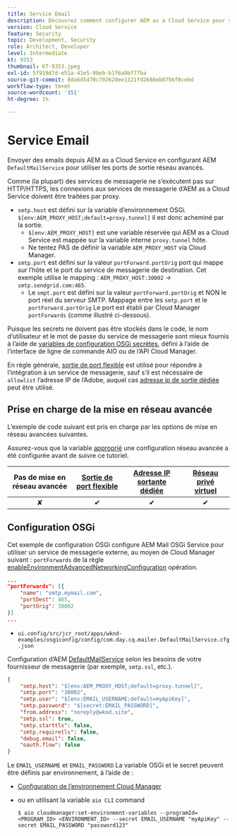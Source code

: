 ```yaml
---
title: Service Email
description: Découvrez comment configurer AEM as a Cloud Service pour se connecter à un service de messagerie à l’aide des ports de sortie.
version: Cloud Service
feature: Security
topic: Development, Security
role: Architect, Developer
level: Intermediate
kt: 9353
thumbnail: KT-9353.jpeg
exl-id: 5f919d7d-e51a-41e5-90eb-b1f6a9bf77ba
source-git-commit: 8da6d5470c702620ee1121fd2688eb8756f0cebd
workflow-type: tm+mt
source-wordcount: '351'
ht-degree: 1%

---
```


# Service Email

Envoyer des emails depuis AEM as a Cloud Service en configurant AEM `DefaultMailService` pour utiliser les ports de sortie réseau avancés.

Comme (la plupart) des services de messagerie ne s’exécutent pas sur HTTP/HTTPS, les connexions aux services de messagerie d’AEM as a Cloud Service doivent être traitées par proxy.

+ `smtp.host` est défini sur la variable d’environnement OSGi. `$[env:AEM_PROXY_HOST;default=proxy.tunnel]` il est donc acheminé par la sortie.
   + `$[env:AEM_PROXY_HOST]` est une variable réservée qui AEM as a Cloud Service est mappée sur la variable interne `proxy.tunnel` hôte.
   + Ne tentez PAS de définir la variable `AEM_PROXY_HOST` via Cloud Manager.
+ `smtp.port` est défini sur la valeur `portForward.portOrig` port qui mappe sur l’hôte et le port du service de messagerie de destination. Cet exemple utilise le mapping : `AEM_PROXY_HOST:30002` → `smtp.sendgrid.com:465`.
   + Le `smpt.port` est défini sur la valeur `portForward.portOrig` et NON le port réel du serveur SMTP. Mappage entre les `smtp.port` et le `portForward.portOrig` Le port est établi par Cloud Manager `portForwards` (comme illustré ci-dessous).

Puisque les secrets ne doivent pas être stockés dans le code, le nom d’utilisateur et le mot de passe du service de messagerie sont mieux fournis à l’aide de [variables de configuration OSGi secrètes](https://experienceleague.adobe.com/docs/experience-manager-cloud-service/implementing/deploying/configuring-osgi.html#secret-configuration-values), défini à l’aide de l’interface de ligne de commande AIO ou de l’API Cloud Manager.

En règle générale, [sortie de port flexible](../flexible-port-egress.md) est utilisé pour répondre à l’intégration à un service de messagerie, sauf s’il est nécessaire de `allowlist` l’adresse IP de l’Adobe, auquel cas [adresse ip de sortie dédiée](../dedicated-egress-ip-address.md) peut être utilisé.

## Prise en charge de la mise en réseau avancée

L’exemple de code suivant est pris en charge par les options de mise en réseau avancées suivantes.

Assurez-vous que la variable [approprié](../advanced-networking.md#advanced-networking) une configuration réseau avancée a été configurée avant de suivre ce tutoriel.

| Pas de mise en réseau avancée | [Sortie de port flexible](../flexible-port-egress.md) | [Adresse IP sortante dédiée](../dedicated-egress-ip-address.md) | [Réseau privé virtuel](../vpn.md) |
|:-----:|:-----:|:------:|:---------:|
| ✘ | ✔ | ✔ | ✔ |

## Configuration OSGi

Cet exemple de configuration OSGi configure AEM Mail OSGi Service pour utiliser un service de messagerie externe, au moyen de Cloud Manager suivant : `portForwards` de la règle [enableEnvironmentAdvancedNetworkingConfiguration](https://www.adobe.io/experience-cloud/cloud-manager/reference/api/#operation/enableEnvironmentAdvancedNetworkingConfiguration) opération.

```json
...
"portForwards": [{
    "name": "smtp.mymail.com",
    "portDest": 465,
    "portOrig": 30002
}]
...
```

+ `ui.config/src/jcr_root/apps/wknd-examples/osgiconfig/config/com.day.cq.mailer.DefaultMailService.cfg.json`

Configuration d’AEM [DefaultMailService](https://experienceleague.adobe.com/docs/experience-manager-cloud-service/content/implementing/developing/development-guidelines.html#sending-email) selon les besoins de votre fournisseur de messagerie (par exemple, `smtp.ssl`, etc.).

```json
{
    "smtp.host": "$[env:AEM_PROXY_HOST;default=proxy.tunnel]",
    "smtp.port": "30002",
    "smtp.user": "$[env:EMAIL_USERNAME;default=myApiKey]",
    "smtp.password": "$[secret:EMAIL_PASSWORD]",
    "from.address": "noreply@wknd.site",
    "smtp.ssl": true,
    "smtp.starttls": false, 
    "smtp.requiretls": false,
    "debug.email": false,
    "oauth.flow": false
}
```

Le `EMAIL_USERNAME` et `EMAIL_PASSWORD` La variable OSGi et le secret peuvent être définis par environnement, à l’aide de :

+ [Configuration de l’environnement Cloud Manager](https://experienceleague.adobe.com/docs/experience-manager-cloud-service/content/implementing/using-cloud-manager/environment-variables.html)
+ ou en utilisant la variable `aio CLI` command

   ```shell
   $ aio cloudmanager:set-environment-variables --programId=<PROGRAM_ID> <ENVIRONMENT_ID> --secret EMAIL_USERNAME "myApiKey" --secret EMAIL_PASSWORD "password123"
   ```
